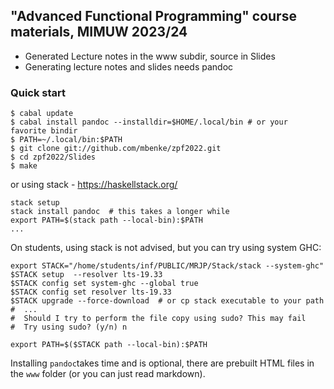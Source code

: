 ## "Advanced Functional Programming" course materials, MIMUW 2023/24

* Generated Lecture notes in the www subdir, source in Slides
* Generating lecture notes and slides needs pandoc

### Quick start

~~~~~
$ cabal update
$ cabal install pandoc --installdir=$HOME/.local/bin # or your favorite bindir
$ PATH=~/.local/bin:$PATH
$ git clone git://github.com/mbenke/zpf2022.git
$ cd zpf2022/Slides
$ make
~~~~~

or using stack - https://haskellstack.org/

~~~~
stack setup
stack install pandoc  # this takes a longer while
export PATH=$(stack path --local-bin):$PATH
...
~~~~

On students, using stack is not advised, but you can try using system GHC:

~~~~
export STACK="/home/students/inf/PUBLIC/MRJP/Stack/stack --system-ghc"
$STACK setup  --resolver lts-19.33
$STACK config set system-ghc --global true
$STACK config set resolver lts-19.33
$STACK upgrade --force-download  # or cp stack executable to your path
#  ...
#  Should I try to perform the file copy using sudo? This may fail
#  Try using sudo? (y/n) n

export PATH=$($STACK path --local-bin):$PATH
~~~~

Installing `pandoc`takes time and is optional, there are prebuilt HTML files in the `www` folder (or you can just read markdown). 
